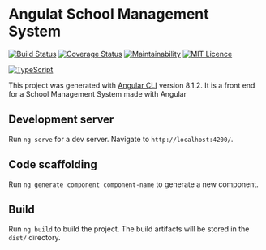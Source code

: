 # Angulat School Management System

[![Build Status](https://travis-ci.com/OwenKelvin/Angular-School-Management-System.svg?branch=master)](https://travis-ci.com/OwenKelvin/Angular-School-Management-System) [![Coverage Status](https://coveralls.io/repos/github/OwenKelvin/Angular-School-Management-System/badge.svg)](https://coveralls.io/github/OwenKelvin/Angular-School-Management-System) [![Maintainability](https://api.codeclimate.com/v1/badges/e4d4e8deba80fd706d03/maintainability)](https://codeclimate.com/github/OwenKelvin/Angular-School-Management-System/maintainability) [![MIT Licence](https://badges.frapsoft.com/os/mit/mit.svg?v=103)](https://opensource.org/licenses/mit-license.php)

[![TypeScript](https://badges.frapsoft.com/typescript/code/typescript.png?v=101)](https://github.com/OwenKelvin/Angular-School-Management-System)

This project was generated with [Angular CLI](https://github.com/angular/angular-cli) version 8.1.2. It is a front end for a School Management System made with Angular

## Development server

Run `ng serve` for a dev server. Navigate to `http://localhost:4200/`. 
## Code scaffolding

Run `ng generate component component-name` to generate a new component.

## Build

Run `ng build` to build the project. The build artifacts will be stored in the `dist/` directory.


